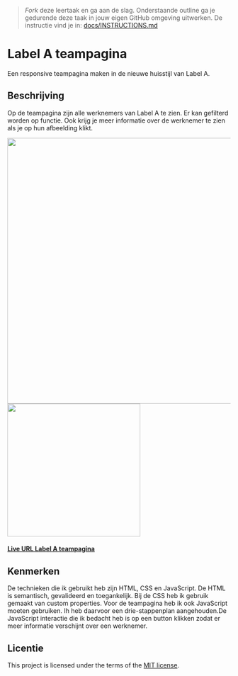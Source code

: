 > _Fork_ deze leertaak en ga aan de slag. Onderstaande outline ga je gedurende deze taak in jouw eigen GitHub omgeving uitwerken. De instructie vind je in: [docs/INSTRUCTIONS.md](docs/INSTRUCTIONS.md)

# Label A teampagina
Een responsive teampagina maken in de nieuwe huisstijl van Label A. 
## Beschrijving
Op de teampagina zijn alle werknemers van Label A te zien. Er kan gefilterd worden op functie. Ook krijg je meer informatie over de werknemer te zien als je op hun afbeelding klikt.


<img src= "https://github.com/Hadil24A/the-startup-responsive-interactieve-website-Label-A/assets/144008714/775eacdd-8655-49ac-aab1-97edf4015af1" width= "600px">
<img src= "https://github.com/Hadil24A/the-startup-responsive-interactieve-website-Label-A/assets/144008714/b5d38c24-0e4b-4f7e-8352-e14e7ad43fb0" height= "300px"> 

#### [Live URL Label A teampagina](https://hadil24a.github.io/the-startup-responsive-interactieve-website-Label-A/)

## Kenmerken
De technieken die ik gebruikt heb zijn HTML, CSS en JavaScript. De HTML is semantisch, gevalideerd en toegankelijk. Bij de CSS heb ik gebruik gemaakt van custom properties. Voor de teampagina heb ik ook JavaScript moeten gebruiken. Ih heb daarvoor een drie-stappenplan aangehouden.De JavaScript interactie die ik bedacht heb is op een button klikken zodat er meer informatie verschijnt over een werknemer. 
## Licentie

This project is licensed under the terms of the [MIT license](./LICENSE).

